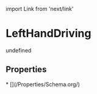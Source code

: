 import Link from 'next/link'
# LeftHandDriving

undefined

## Properties

<Grid>
* [](/Properties/Schema.org/)

</Grid>

